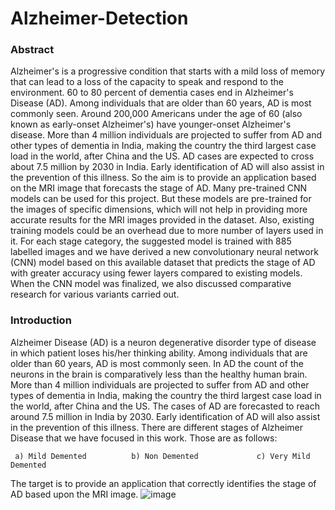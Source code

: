 # Alzheimer-Detection
### Abstract 
Alzheimer's is a progressive condition that starts 
with a mild loss of memory that can lead to a loss of the 
capacity to speak and respond to the environment. 60 to 80 
percent of dementia cases end in Alzheimer's Disease (AD). 
Among individuals that are older than 60 years, AD is 
most commonly seen. Around 200,000 Americans under 
the age of 60 (also known as early-onset Alzheimer's) have 
younger-onset Alzheimer's disease. More than 4 million 
individuals are projected to suffer from AD and other 
types of dementia in India, making the country the third 
largest case load in the world, after China and the US. AD 
cases are expected to cross about 7.5 million by 2030 in 
India. Early identification of AD will also assist in the 
prevention of this illness. So the aim is to provide an 
application based on the MRI image that forecasts the 
stage of AD. Many pre-trained CNN models can be used 
for this project. But these models are pre-trained for the 
images of specific dimensions, which will not help in 
providing more accurate results for the MRI images 
provided in the dataset. Also, existing training models 
could be an overhead due to more number of layers used 
in it. For each stage category, the suggested model is 
trained with 885 labelled images and we have derived a 
new convolutionary neural network (CNN) model based on 
this available dataset that predicts the stage of AD with 
greater accuracy using fewer layers compared to existing 
models. When the CNN model was finalized, we also 
discussed comparative research for various variants 
carried out.
### Introduction
Alzheimer Disease (AD) is a neuron degenerative disorder type of disease in which patient loses his/her thinking ability. Among individuals that are older than 60 years, AD is most commonly seen. In AD the count of the neurons in the brain is comparatively less than the healthy human brain. More than 4 million individuals are projected to suffer from AD and other types of dementia in India, making the country the third largest case load in the world, after China and the US. The cases of AD are forecasted to reach around 7.5 million in India by 2030. Early identification of AD will also assist in the prevention of this illness.
There are different stages of Alzheimer Disease that we have focused in this work. Those are as follows:




   	 a) Mild Demented          b) Non Demented             c) Very Mild Demented
The target is to provide an application that correctly identifies the stage of AD based upon the MRI image.
![image](https://user-images.githubusercontent.com/35445472/146237870-53781c41-6cef-4d19-8d9b-ccbd5019d2ae.png)
